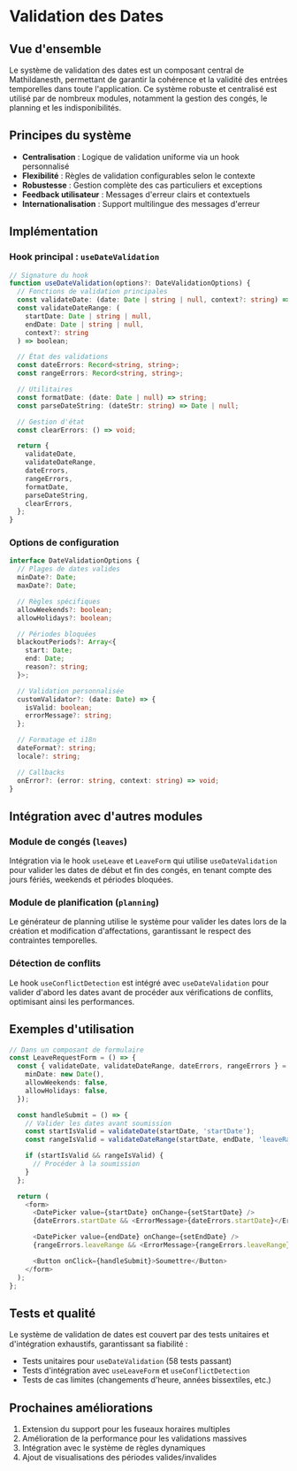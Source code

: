 # Validation des Dates

## Vue d'ensemble

Le système de validation des dates est un composant central de Mathildanesth, permettant de garantir la cohérence et la validité des entrées temporelles dans toute l'application. Ce système robuste et centralisé est utilisé par de nombreux modules, notamment la gestion des congés, le planning et les indisponibilités.

## Principes du système

- **Centralisation** : Logique de validation uniforme via un hook personnalisé
- **Flexibilité** : Règles de validation configurables selon le contexte
- **Robustesse** : Gestion complète des cas particuliers et exceptions
- **Feedback utilisateur** : Messages d'erreur clairs et contextuels
- **Internationalisation** : Support multilingue des messages d'erreur

## Implémentation

### Hook principal : `useDateValidation`

```typescript
// Signature du hook
function useDateValidation(options?: DateValidationOptions) {
  // Fonctions de validation principales
  const validateDate: (date: Date | string | null, context?: string) => boolean;
  const validateDateRange: (
    startDate: Date | string | null,
    endDate: Date | string | null,
    context?: string
  ) => boolean;

  // État des validations
  const dateErrors: Record<string, string>;
  const rangeErrors: Record<string, string>;

  // Utilitaires
  const formatDate: (date: Date | null) => string;
  const parseDateString: (dateStr: string) => Date | null;

  // Gestion d'état
  const clearErrors: () => void;

  return {
    validateDate,
    validateDateRange,
    dateErrors,
    rangeErrors,
    formatDate,
    parseDateString,
    clearErrors,
  };
}
```

### Options de configuration

```typescript
interface DateValidationOptions {
  // Plages de dates valides
  minDate?: Date;
  maxDate?: Date;

  // Règles spécifiques
  allowWeekends?: boolean;
  allowHolidays?: boolean;

  // Périodes bloquées
  blackoutPeriods?: Array<{
    start: Date;
    end: Date;
    reason?: string;
  }>;

  // Validation personnalisée
  customValidator?: (date: Date) => {
    isValid: boolean;
    errorMessage?: string;
  };

  // Formatage et i18n
  dateFormat?: string;
  locale?: string;

  // Callbacks
  onError?: (error: string, context: string) => void;
}
```

## Intégration avec d'autres modules

### Module de congés (`leaves`)

Intégration via le hook `useLeave` et `LeaveForm` qui utilise `useDateValidation` pour valider les dates de début et fin des congés, en tenant compte des jours fériés, weekends et périodes bloquées.

### Module de planification (`planning`)

Le générateur de planning utilise le système pour valider les dates lors de la création et modification d'affectations, garantissant le respect des contraintes temporelles.

### Détection de conflits

Le hook `useConflictDetection` est intégré avec `useDateValidation` pour valider d'abord les dates avant de procéder aux vérifications de conflits, optimisant ainsi les performances.

## Exemples d'utilisation

```typescript
// Dans un composant de formulaire
const LeaveRequestForm = () => {
  const { validateDate, validateDateRange, dateErrors, rangeErrors } = useDateValidation({
    minDate: new Date(),
    allowWeekends: false,
    allowHolidays: false,
  });

  const handleSubmit = () => {
    // Valider les dates avant soumission
    const startIsValid = validateDate(startDate, 'startDate');
    const rangeIsValid = validateDateRange(startDate, endDate, 'leaveRange');

    if (startIsValid && rangeIsValid) {
      // Procéder à la soumission
    }
  };

  return (
    <form>
      <DatePicker value={startDate} onChange={setStartDate} />
      {dateErrors.startDate && <ErrorMessage>{dateErrors.startDate}</ErrorMessage>}

      <DatePicker value={endDate} onChange={setEndDate} />
      {rangeErrors.leaveRange && <ErrorMessage>{rangeErrors.leaveRange}</ErrorMessage>}

      <Button onClick={handleSubmit}>Soumettre</Button>
    </form>
  );
};
```

## Tests et qualité

Le système de validation de dates est couvert par des tests unitaires et d'intégration exhaustifs, garantissant sa fiabilité :

- Tests unitaires pour `useDateValidation` (58 tests passant)
- Tests d'intégration avec `useLeaveForm` et `useConflictDetection`
- Tests de cas limites (changements d'heure, années bissextiles, etc.)

## Prochaines améliorations

1. Extension du support pour les fuseaux horaires multiples
2. Amélioration de la performance pour les validations massives
3. Intégration avec le système de règles dynamiques
4. Ajout de visualisations des périodes valides/invalides
